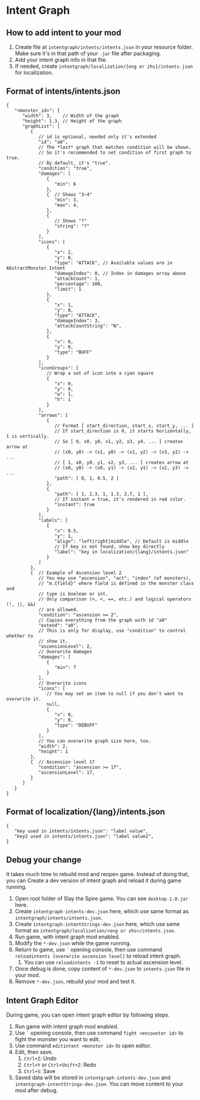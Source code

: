 # Intent Graph

## How to add intent to your mod

1. Create file at `intentgraph/intents/intents.json` in your resource folder.
   Make sure it's in that path of your `.jar` file after packaging.
2. Add your intent graph info in that file.
3. If needed, create `intentgraph/localization/{eng or zhs}/intents.json` for localization.

## Format of intents/intents.json

```json5
{
   "<monster_id>": {
      "width": 3,    // Width of the graph
      "height": 1.3, // Height of the graph
      "graphList": [
         {
            // id is optional, needed only it's extended
            "id": "a0",
            // The *last* graph that matches condition will be shown.
            // So it's recommended to set condition of first graph to true.
            // By default, it's "true".
            "condition": "true",
            "damages": [
               {
                  "min": 6
               },
               {  // Shows "3~4"
                  "min": 3,
                  "max": 4,
               },
               {
                  // Shows "?"
                  "string": "?"
               }
            ],
            "icons": [
               {
                  "x": 2,
                  "y": 0,
                  "type": "ATTACK", // Available values are in AbstractMonster.Intent
                  "damageIndex": 0, // Index in damages array above
                  "attackCount": 1,
                  "percentage": 100,
                  "limit": 1
               },
               {
                  "x": 1,
                  "y": 0,
                  "type": "ATTACK",
                  "damageIndex": 3,
                  "attackCountString": "N",
               },
               {
                  "x": 0,
                  "y": 0,
                  "type": "BUFF"
               }
            ],
            "iconGroups": [
               // Wrap a set of icon into a cyan square
               {
                  "x": 0,
                  "y": 0,
                  "w": 1,
                  "h": 1
               }
            ],
            "arrows": [
               {
                  // Format [ start_direction, start_x, start_y, ... ]
                  // If start_direction is 0, it starts horizontally, 1 is vertically.
                  // So [ 0, x0, y0, x1, y2, x3, y4, ... ] creates arrow at
                  // (x0, y0) -> (x1, y0) -> (x1, y2) -> (x3, y2) -> ...
                  // [ 1, x0, y0, y1, x2, y3, ... ] creates arrow at
                  // (x0, y0) -> (x0, y1) -> (x2, y1) -> (x2, y3) -> ...
                  "path": [ 0, 1, 0.5, 2 ]
               },
               {
                  "path": [ 1, 2.3, 1, 1.3, 2.7, 1 ],
                  // If instant = true, it's rendered in red color.
                  "instant": true
               }
            ],
            "labels": [
               {
                  "x": 0.5,
                  "y": 1,
                  "align": "left|right|middle", // Default is middle
                  // If key is not found, show key directly
                  "label": "key in localization/{lang}/intents.json"
               }
            ]
         },
         {  // Example of Ascension level 2
            // You may use "ascension", "act", "index" (of monsters),
            // "m.{field}" where field is defined in the monster class and
            // type is boolean or int.
            // Only comparison (>, <, ==, etc.) and logical operators (!, ||, &&)
            // are allowed.
            "condition": "ascension >= 2",
            // Copies everything from the graph with id "a0"
            "extend": "a0",
            // This is only for display, use "condition" to control whether to
            // show it.
            "ascensionLevel": 2,
            // Overwrite damages
            "damages": [
               {
                  "min": 7
               }
            ],
            // Overwrite icons
            "icons": [
               // You may set an item to null if you don't want to overwrite it. 
               null,
               {
                  "x": 0,
                  "y": 0,
                  "type": "DEBUFF"
               }
            ],
            // You can overwrite graph size here, too.
            "width": 2,
            "height": 1
         },
         {  // Ascension level 17
            "condition": "ascension >= 17",
            "ascensionLevel": 17,
         }
      ]
   }
}
```

## Format of localization/{lang}/intents.json

```json5
{
   "key used in intents/intents.json": "label value",
   "key2 used in intents/intents.json": "label value2",
}
```

## Debug your change

It takes much time to rebuild mod and reopen game. Instead of doing that, you can
Create a dev version of intent graph and reload it during game running.

1. Open root folder of Slay the Spire game. You can see `desktop-1.0.jar` here.
2. Create `intentgraph-intents-dev.json` here, which use same format as `intentgraph/intents/intents.json`.
3. Create `intentgraph-intentStrings-dev.json` here, which use same format as `intentgraph/localization/<eng or zhs>/intents.json`.
4. Run game, with intent graph mod enabled.
5. Modify the `*-dev.json` while the game running.
6. Return to game, use `` ` `` opening console, then use command `reloadintents [overwrite ascension level]`
   to reload intent graph.
   1. You can use `reloadintents -1` to reset to actual ascension level.
7. Once debug is done, copy content of `*-dev.json` to `intents.json` file in your mod.
8. Remove `*-dev.json`, rebuild your mod and test it.

## Intent Graph Editor

During game, you can open intent graph editor by following steps.

1. Run game with intent graph mod enabled.
2. Use `` ` `` opening console, then use command `fight <encounter id>` to fight the monster you want to edit.
3. Use command `editintent <monster id>` to open editor.
4. Edit, then save.
   1. `Ctrl+Z`: Undo
   2. `Ctrl+Y` or `Ctrl+Shift+Z`: Redo
   3. `Ctrl+S`: Save
5. Saved data will be stored in `intentgraph-intents-dev.json` and `intentgraph-intentStrings-dev.json`. You can move content to your mod after debug.
